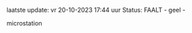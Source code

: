 laatste update: 
vr 20-10-2023 17:44   uur 
Status: FAALT - geel - 
<div class="service Y">microstation</div>